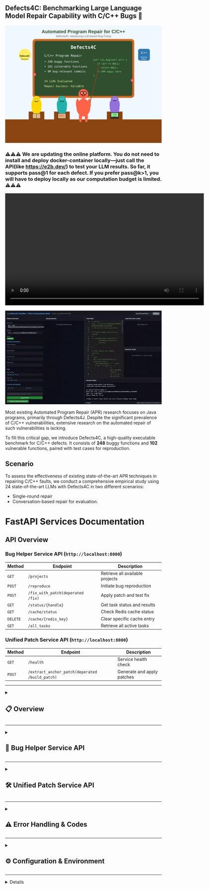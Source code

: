 ## Defects4C: Benchmarking Large Language Model Repair Capability with C/C++ Bugs 👋

![Project Illustration](project_manner.svg)

### ⚠️⚠️⚠️ We are updating the online platform. You do not need to install and deploy docker-container locally—just call the API(like https://e2b.dev/) to test your LLM results. So far, it supports pass@1 for each defect. If you prefer pass@k>1, you will have to deploy locally as our computation budget is limited. ⚠️⚠️⚠️

<video width="640" height="360" controls>
  <source src="assets/videos/record-video.webm" type="video/webm">
  Your browser does not support the video tag.
</video>

![preview](assets/videos/record-video.gif)


Most existing Automated Program Repair (APR) research focuses on Java programs, primarily through Defects4J. Despite the significant prevalence of C/C++ vulnerabilities, extensive research on the automated repair of such vulnerabilities is lacking.

To fill this critical gap, we introduce Defects4C, a high-quality executable benchmark for C/C++ defects. It consists of **248** buggy functions and **102** vulnerable functions, paired with test cases for reproduction.




## Scenario

To assess the effectiveness of existing state-of-the-art APR techniques in repairing C/C++ faults, we conduct a comprehensive empirical study using 24 state-of-the-art LLMs with Defects4C in two different scenarios:

  - Single-round repair
  - Conversation-based repair for evaluation. 


# FastAPI Services Documentation

## API Overview

### Bug Helper Service API (`http://localhost:8000`)
| Method | Endpoint | Description |
|--------|----------|-------------|
| `GET` | `/projects` | Retrieve all available projects |
| `POST` | `/reproduce` | Initiate bug reproduction |
| `POST` | `/fix_with_patch(deperated /fix)` | Apply patch and test fix |
| `GET` | `/status/{handle}` | Get task status and results |
| `GET` | `/cache/status` | Check Redis cache status |
| `DELETE` | `/cache/{redis_key}` | Clear specific cache entry |
| `GET` | `/all_tasks` | Retrieve all active tasks |

### Unified Patch Service API (`http://localhost:8000`)
| Method | Endpoint | Description |
|--------|----------|-------------|
| `GET` | `/health` | Service health check |
| `POST` | `/extract_anchor_patch(deperated /build_patch)` | Generate and apply patches |

---

<details>
<summary><h2>📋 Overview</h2></summary>

This document covers two complementary FastAPI services designed for comprehensive software bug workflows:

1. **Bug Helper Service** - Bug reproduction and fixing service with Redis caching
2. **Unified Patch Service** - Advanced patch generation and application service

Both services provide REST APIs for managing complete software bug workflows, from initial reproduction through patch generation and application.

</details>

---

<details>
<summary><h2>🔧 Bug Helper Service API</h2></summary>

The Bug Helper Service is a FastAPI-based service for reproducing and fixing software bugs with Redis-based caching support for improved performance and reliability.

**Base URL:** `http://localhost:8000`  
**Version:** 1.0.0

### Core Endpoints

<details>
<summary><h3>GET /projects</h3></summary>

```python
def get_projects():
    """
    Retrieve all available projects for bug reproduction.
    
    Returns:
        dict: Dictionary containing list of available project names
    
    Raises:
        HTTPException: 500 if projects cannot be loaded
    """
```

**Description:**
Retrieves a list of all available projects that can be used for bug reproduction and fixing. This endpoint requires no authentication and provides the foundation for other operations by listing valid project names.

**Input Parameters:**
- None required

**Output Format:**
- Type: `dict`
- Structure: `{"projects": List[str]}`

**Example:**

```bash
# Request
GET /projects
```

```json
{
  "projects": [
    "libxml2",
    "openssl", 
    "curl",
    "nginx",
    "apache"
  ]
}
```

</details>

<details>
<summary><h3>POST /reproduce</h3></summary>

```python
def reproduce_bug(bug_id: str, is_force_cleanup: bool = True):
    """
    Initiate bug reproduction for a specific bug ID.
    
    Args:
        bug_id (str): Bug identifier in format "project@commit_sha"
        is_force_cleanup (bool, optional): Force cleanup before reproduction. Defaults to True.
    
    Returns:
        dict: Dictionary containing task handle for status tracking
        
    Raises:
        HTTPException: 400 if bug_id format is invalid
        HTTPException: 404 if project not found
        HTTPException: 500 if reproduction fails to start
    """
```

**Description:**
Initiates bug reproduction for a specific bug ID. This endpoint queues a background task to reproduce the bug environment and run tests. The bug reproduction process includes environment setup, dependency installation, and test execution.

**Input Parameters:**
- `bug_id` (str, required): Bug identifier following "project@commit_sha" format
- `is_force_cleanup` (bool, optional): Whether to force cleanup before reproduction (default: true)

**Output Format:**
- Type: `dict`
- Structure: `{"handle": str}`

**Example:**

```bash
# Request
POST /reproduce
Content-Type: application/json
```

```json
{
  "bug_id": "libxml2@a1b2c3d4e5f6789012345678901234567890abcd",
  "is_force_cleanup": true
}
```

```json
{
  "handle": "abc123def456789012345678901234567890uvwx"
}
```

</details>

<details>
<summary><h3>POST /fix_with_patch or /fix</h3></summary>

```python
def fix_bug(bug_id: str, patch_path: str):
    """
    Apply a patch to fix a bug and test the fix.
    
    Args:
        bug_id (str): Bug identifier in format "project@commit_sha"
        patch_path (str): File system path to the patch file
    
    Returns:
        dict: Dictionary containing task handle and Redis key for status tracking
        
    Raises:
        HTTPException: 400 if bug_id format is invalid or patch_path doesn't exist
        HTTPException: 500 if patch application fails
    """
```

**Description:**
Applies a patch to fix a bug and tests the fix. This endpoint uses Redis caching to avoid redundant processing of the same patch. Results are cached based on the combination of bug_id and patch_path, making subsequent requests with identical parameters return immediately.

**Input Parameters:**
- `bug_id` (str, required): Bug identifier in "project@commit_sha" format
- `patch_path` (str, required): File system path to the patch file

**Output Format:**
- Type: `dict`
- Structure: `{"handle": str, "redis_key": str}`

**Example:**

```bash
# Request
POST /fix
Content-Type: application/json
```

```json
{
  "bug_id": "openssl@f1e2d3c4b5a6789012345678901234567890cdef",
  "patch_path": "/patches/openssl_security_fix_20241215.patch"
}
```

```json
{
  "handle": "cGF0Y2hfZjFlMmQzYzRiNWE2XzEyMzQ1Njc4LmxvZw==",
  "redis_key": "patch_f1e2d3c4b5a6_12345678.log"
}
```

</details>

<details>
<summary><h3>GET /status/{handle}</h3></summary>

```python
def get_task_status(handle: str):
    """
    Retrieve current status and results of a task.
    
    Args:
        handle (str): Task handle from /reproduce or /fix response
    
    Returns:
        dict: Task status information varying by operation type
        
    Raises:
        HTTPException: 404 if handle not found
        HTTPException: 500 if status retrieval fails
    """
```

**Description:**
Retrieves the current status and results of a task identified by its handle. Works for both reproduce and fix operations. The response format varies depending on the operation type and current status.

**Input Parameters:**
- `handle` (str, path parameter, required): Task handle from /reproduce or /fix response

**Output Format:**
- Type: `dict`
- Structure varies by operation type:
  - **Reproduce operations:** `{"bug_id": str, "sha": str, "status": str, "log_file": str, "result": dict}`
  - **Fix operations:** `{"bug_id": str, "status": str, "return_code": int, "fix_log": str, "fix_msg": str, "fix_status": str, "cached": bool}`

**Example:**

```bash
# Request
GET /status/cGF0Y2hfZjFlMmQzYzRiNWE2XzEyMzQ1Njc4LmxvZw==
```

```json
{
  "bug_id": "openssl@f1e2d3c4b5a6789012345678901234567890cdef",
  "sha": "f1e2d3c4b5a6789012345678901234567890cdef",
  "status": "completed",
  "return_code": 0,
  "fix_log": "Building project...\nApplying patch...\nRunning tests...\nAll tests passed.",
  "fix_msg": "Patch applied successfully",
  "fix_status": "All tests passed",
  "cached": false,
  "patch": "/patches/openssl_security_fix_20241215.patch",
  "redis_key": "patch_f1e2d3c4b5a6_12345678.log"
}
```

</details>

### Management Endpoints

<details>
<summary><h3>GET /cache/status</h3></summary>

```python
def get_cache_status():
    """
    Get Redis cache connection status and information.
    
    Returns:
        dict: Cache status information including connection state and Redis info
        
    Raises:
        HTTPException: 500 if cache status check fails
    """
```

**Description:**
Provides information about the Redis cache connection and status. Useful for monitoring and debugging cache-related issues. Returns connection state and Redis server information when available.

**Input Parameters:**
- None required

**Output Format:**
- Type: `dict`
- Structure: `{"redis_connected": bool, "redis_info": dict|null}`

**Example:**

```bash
# Request
GET /cache/status
```

```json
{
  "redis_connected": true,
  "redis_info": {
    "redis_version": "6.2.6",
    "used_memory": "2097152",
    "connected_clients": "3",
    "uptime_in_seconds": "7200",
    "total_commands_processed": "156"
  }
}
```

</details>

<details>
<summary><h3>DELETE /cache/{redis_key}</h3></summary>

```python
def clear_cache_entry(redis_key: str):
    """
    Remove a specific cache entry from Redis.
    
    Args:
        redis_key (str): Redis key to delete (from /fix response)
    
    Returns:
        dict: Deletion status and key information
        
    Raises:
        HTTPException: 404 if Redis key not found
        HTTPException: 500 if Redis not connected or deletion fails
    """
```

**Description:**
Removes a specific cache entry from Redis. This forces the next request with the same parameters to recalculate the result. Use with caution as this will trigger full recomputation on subsequent requests.

**Input Parameters:**
- `redis_key` (str, path parameter, required): Redis key to delete (obtained from /fix response)

**Output Format:**
- Type: `dict`
- Structure: `{"deleted": bool, "key": str}`

**Example:**

```bash
# Request
DELETE /cache/patch_f1e2d3c4b5a6_12345678.log
```

```json
{
  "deleted": true,
  "key": "patch_f1e2d3c4b5a6_12345678.log"
}
```

</details>

<details>
<summary><h3>GET /all_tasks</h3></summary>

```python
def get_all_tasks():
    """
    Retrieve all active tasks from memory and Redis.
    
    Returns:
        dict: All active tasks keyed by handle
        
    Raises:
        HTTPException: 500 if task retrieval fails
    """
```

**Description:**
Retrieves all active tasks from both in-memory storage (reproduce operations) and Redis (fix operations). Useful for monitoring and debugging. Each task object contains the same fields as returned by `/status/{handle}`.

**Input Parameters:**
- None required

**Output Format:**
- Type: `dict`
- Structure: `{handle: task_object, ...}`

**Example:**

```bash
# Request
GET /all_tasks
```

```json
{
  "abc123def456": {
    "bug_id": "libxml2@a1b2c3d4e5f6789012345678901234567890abcd",
    "sha": "a1b2c3d4e5f6789012345678901234567890abcd",
    "status": "completed",
    "log_file": "/logs/a1b2c3d4e5f6_reproduce_abc123def456.log",
    "result": {
      "log_file": "/logs/a1b2c3d4e5f6_reproduce_abc123def456.log",
      "return_code": 0
    }
  },
  "xyz789uvw012": {
    "bug_id": "openssl@f1e2d3c4b5a6789012345678901234567890cdef",
    "status": "running",
    "patch": "/patches/openssl_security_fix_20241215.patch",
    "cached": false
  }
}
```

</details>

</details>

---

<details>
<summary><h2>🛠️ Unified Patch Service API</h2></summary>

The Unified Patch Service provides advanced patch generation and application capabilities with support for multiple patch formats, strategies, and intelligent code extraction from LLM responses.

**Base URL:** `http://localhost:8000`  
**Version:** 1.0.0

### Core Endpoints

<details>
<summary><h3>GET /health</h3></summary>

```python
def health_check():
    """
    Health check endpoint for service monitoring.
    
    Returns:
        dict: Service health status and version information
    """
```

**Description:**
Health check endpoint to verify service availability and provide basic service information. Returns service status for monitoring and load balancing purposes.

**Input Parameters:**
- None required

**Output Format:**
- Type: `dict`
- Structure: `{"status": str, "service": str, "version": str}`

**Example:**

```bash
# Request
GET /health
```

```json
{
  "status": "healthy",
  "service": "Patch Service",
  "version": "1.0.0"
}
```

</details>

<details>
<summary><h3>POST /extract_anchor_patch</h3></summary>

```python
def write_patch(bug_id: str, llm_response: str, method: str = "prefix", generate_diff: bool = True, persist_flag: bool = False):
    """
    Generate and apply patches using various strategies.
    
    Args:
        bug_id (str): Bug identifier in format "project@commit_sha"
        llm_response (str): LLM-generated patch content (inline code or unified diff)
        method (str, optional): Patch application method. Defaults to "prefix".
        generate_diff (bool, optional): Whether to generate diff files. Defaults to True.
        persist_flag (bool, optional): Whether to save files persistently. Defaults to False.
    
    Returns:
        WritePatchResponse: Comprehensive patch generation results
        
    Raises:
        HTTPException: 400 for various validation and processing errors
    """
```

**Description:**
Core endpoint for processing LLM responses and generating patches. Supports multiple patch application methods including direct replacement, unified diff application, and prefix-based patching. The service automatically detects the input format and selects appropriate processing strategies. This endpoint extracts code from markdown responses, applies the patch using the specified method, and generates both the patched file and a git diff.

**Input Parameters:**

| Field | Type | Required | Default | Description |
|-------|------|----------|---------|-------------|
| `bug_id` | `string` | ✅ Yes | - | Bug identifier in format "project@sha" |
| `llm_response` | `string` | ✅ Yes | - | LLM response containing code or diff |
| `method` | `string` | ❌ No | `"prefix"` | Patch application method |
| `generate_diff` | `boolean` | ❌ No | `true` | Whether to generate git diff patch file |
| `persist_flag` | `boolean` | ❌ No | `false` | Save files persistently vs temporary files |

**Patch Methods:**
- **`diff`**: Apply unified diff format patches
- **`inline`**: Extract code from markdown and apply directly
- **`inline+meta`**: Apply unified diff with metadata context
- **`direct`**: Direct replacement of function body
- **`prefix`**: Prefix-based replacement with context

**Output Format:**
- Type: `WritePatchResponse`
- Structure: Complex object with patch results, file paths, and metadata

**Response Fields:**

| Field | Type | Description |
|-------|------|-------------|
| `success` | `boolean` | Whether patch operation succeeded |
| `md5_hash` | `string` | MD5 hash of patch content |
| `patch_content` | `string` | Generated git diff content |
| `bug_id` | `string` | Original bug identifier |
| `sha` | `string` | Git commit SHA |
| `fix_p` | `string` | Path to generated fix file |
| `fix_p_diff` | `string` | Path to generated patch file |
| `func_start_byte` | `integer` | Start byte position of modified function |
| `func_end_byte` | `integer` | End byte position of modified function |
| `content` | `string` | Raw patch content applied |
| `error` | `string` | Error message (if success=false) |
| `error_code` | `string` | Structured error code (if success=false) |

**Example:**

```bash
# Request
POST /extract_anchor_patch
Content-Type: application/json
```

```json
{
  "bug_id": "libxml2@a1b2c3d4e5f6789012345678901234567890abcd",
  "llm_response": "```cpp\nint validateInput(const char* input) {\n    if (!input || strlen(input) == 0) {\n        return 0;\n    }\n    \n    // Additional validation logic\n    for (size_t i = 0; i < strlen(input); i++) {\n        if (!isalnum(input[i]) && input[i] != '_') {\n            return 0;\n        }\n    }\n    \n    return 1;\n}\n```",
  "method": "direct",
  "generate_diff": true,
  "persist_flag": false
}
```

**Success Response:**
```json
{
  "success": true,
  "md5_hash": "5d41402abc4b2a76b9719d911017c592",
  "patch_content": "diff --git a/src/validation.cpp b/src/validation.cpp\nindex 1234567..abcdefg 100644\n--- a/src/validation.cpp\n+++ b/src/validation.cpp\n@@ -15,8 +15,18 @@ int validateInput(const char* input) {\n-    return input != NULL;\n+    if (!input || strlen(input) == 0) {\n+        return 0;\n+    }\n+    \n+    // Additional validation logic\n+    for (size_t i = 0; i < strlen(input); i++) {\n+        if (!isalnum(input[i]) && input[i] != '_') {\n+            return 0;\n+        }\n+    }\n+    \n+    return 1;\n }",
  "bug_id": "libxml2@a1b2c3d4e5f6789012345678901234567890abcd",
  "sha": "a1b2c3d4e5f6789012345678901234567890abcd",
  "fix_p": "/tmp/patches/tmp_xyz123.cpp",
  "fix_p_diff": "/tmp/patches/tmp_xyz123.patch",
  "func_start_byte": 450,
  "func_end_byte": 485,
  "content": "int validateInput(const char* input) {\n    if (!input || strlen(input) == 0) {\n        return 0;\n    }\n    \n    // Additional validation logic\n    for (size_t i = 0; i < strlen(input); i++) {\n        if (!isalnum(input[i]) && input[i] != '_') {\n            return 0;\n        }\n    }\n    \n    return 1;\n}\n"
}
```

**Error Response:**
```json
{
  "success": false,
  "error": "Bug ID libxml2@invalid not found in guidance data",
  "error_code": "err_bug_id_not_in_guidance",
  "md5_hash": null,
  "patch_content": null,
  "bug_id": null,
  "sha": null,
  "fix_p": null,
  "fix_p_diff": null,
  "func_start_byte": null,
  "func_end_byte": null,
  "content": null
}
```

</details>

</details>

---

<details>
<summary><h2>⚠️ Error Handling & Codes</h2></summary>

Both services implement comprehensive error handling with structured error responses for better debugging and integration.

### Bug Helper Service Error Codes

- **400**: Invalid input parameters
  - Invalid bug_id format
  - Missing or invalid patch_path
- **404**: Resource not found
  - Handle not found
  - Redis key not found
  - Project not found
- **500**: Internal server errors
  - Redis connection issues
  - Process execution failures
  - Task management errors

### Unified Patch Service Error Codes

| Error Code | Description |
|------------|-------------|
| `err_extract_code_fail` | Failed to extract code from markdown |
| `err_invalid_bug_id_format` | Bug ID format is invalid (should be "project@sha") |
| `err_guidance_not_loaded` | Guidance data not loaded at startup |
| `err_bug_id_not_in_guidance` | Bug ID not found in guidance database |
| `err_record_not_found` | Metadata record not found |
| `err_src_content_not_cached` | Source file content not available in cache |
| `err_context_mismatch_byte_range` | Patch context doesn't match source file |
| `err_no_patch_content_identified` | Unable to identify patch content |
| `err_patch_file_creation_failed` | Failed to create patch file |

### Error Response Format

**Bug Helper Service:**
```json
{
  "detail": "Error message describing the issue"
}
```

**Unified Patch Service:**
```json
{
  "detail": {
    "error_code": "err_invalid_bug_id_format",
    "message": "bug_id must be 'project@sha', got: invalid_format"
  }
}
```

</details>

---

<details>
<summary><h2>⚙️ Configuration & Environment</h2></summary>

### Bug Helper Service Configuration

Environment variables and settings:
- Redis connection parameters
- Task timeout settings
- Logging configuration
- Project directory paths

### Unified Patch Service Configuration

| Variable | Default | Description |
|----------|---------|-------------|
| `SRC_DIR` | `/src` | Source directory for input data |
| `SRC_OUT` | `/out` | Output directory for results |
| `META_DIR` | `/src/projects` | Metadata directory |
| `PATCH_OUTPUT_DIR` | `/patches/` | Persistent patch output directory |
| `PATCH_OUTPUT_BEFORE_DIR` | `/tmp/patches_before` | Temporary patch directory |

### Data Loading (Patch Service)

The service loads several data sources at startup:

1. **Metadata**: Bug information from JSON files in `/src/projects/**`
2. **Guidance**: CSV file with function locations and metadata
3. **Source Content**: Source file contents from JSONL format
4. **Prompt Content**: LLM prompt templates with infill markers

</details>

---

<details>

